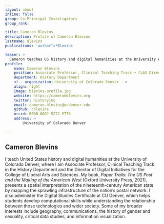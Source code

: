 ```yaml
---
layout: about
inline: false
group: Co-Principal Investigators
group_rank: 

title: Cameron Blevins
description: Profile of Cameron Blevins
lastname: Blevins
publications: 'author^=*Blevins'

teaser: >
  Cameron teaches US history and digital humanities at the University of Colorado Denver.
profile:
    name: Cameron Blevins
    position: Associate Professor, Clinical Teaching Track • CLAS Director of Digital Initiatives
    department: History Department 
    <!-- organization: University of Colorado Denver -->
    align: right
    image: blevins-profile.jpg
    website: https://cameronblevins.org
    twitter: historying
    email: cameron.blevins@ucdenver.edu
    github: cblevins
    orcid: 0000-0002-5272-5770
    address: >
        University of Colorado Denver

---
```


## Cameron Blevins

I teach United States history and digital humanities at the University of Colorado Denver, where I am Associate Professor, Clinical Teaching Track in the History Department and the Director of Digital Initiatives for the College of Liberal Arts and Sciences. My book, *Paper Trails: The US Post and the Making of the American West* (Oxford University Press, 2021), presents a spatial interpretation of the nineteenth-century American state by mapping the sprawling infrastructure of the nation’s postal network. I also administer the Digital Studies Certificate at CU Denver, which helps students develop computational skills while understanding the relationship between those technologies and wider society. Some of my broader interests include geography, communications, the history of gender and sexuality, critical data studies, and information visualization. 
